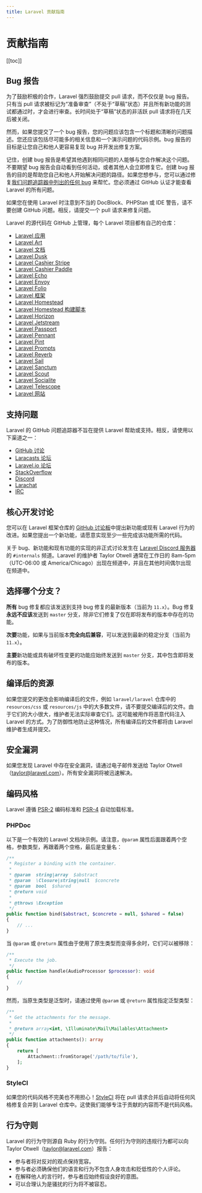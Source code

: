```yaml
---
title: Laravel 贡献指南
---
```


# 贡献指南

[[toc]]

## Bug 报告

为了鼓励积极的合作，Laravel 强烈鼓励提交 pull 请求，而不仅仅是 bug 报告。只有当 pull 请求被标记为“准备审查”（不处于“草稿”状态）并且所有新功能的测试都通过时，才会进行审查。长时间处于“草稿”状态的非活跃 pull 请求将在几天后被关闭。

然而，如果您提交了一个 bug 报告，您的问题应该包含一个标题和清晰的问题描述。您还应该包括尽可能多的相关信息和一个演示问题的代码示例。bug 报告的目标是让您自己和他人更容易复现 bug 并开发出修复方案。

记住，创建 bug 报告是希望其他遇到相同问题的人能够与您合作解决这个问题。不要期望 bug 报告会自动看到任何活动，或者其他人会立即修复它。创建 bug 报告的目的是帮助您自己和他人开始解决问题的路径。如果您想参与，您可以通过修复[我们问题追踪器中列出的任何 bug](https://github.com/issues?q=is%3Aopen+is%3Aissue+label%3Abug+user%3Alaravel) 来帮忙。您必须通过 GitHub 认证才能查看 Laravel 的所有问题。

如果您在使用 Laravel 时注意到不当的 DocBlock、PHPStan 或 IDE 警告，请不要创建 GitHub 问题。相反，请提交一个 pull 请求来修复问题。

Laravel 的源代码在 GitHub 上管理，每个 Laravel 项目都有自己的仓库：

- [Laravel 应用](https://github.com/laravel/laravel)
- [Laravel Art](https://github.com/laravel/art)
- [Laravel 文档](https://github.com/laravel/docs)
- [Laravel Dusk](https://github.com/laravel/dusk)
- [Laravel Cashier Stripe](https://github.com/laravel/cashier)
- [Laravel Cashier Paddle](https://github.com/laravel/cashier-paddle)
- [Laravel Echo](https://github.com/laravel/echo)
- [Laravel Envoy](https://github.com/laravel/envoy)
- [Laravel Folio](https://github.com/laravel/folio)
- [Laravel 框架](https://github.com/laravel/framework)
- [Laravel Homestead](https://github.com/laravel/homestead)
- [Laravel Homestead 构建脚本](https://github.com/laravel/settler)
- [Laravel Horizon](https://github.com/laravel/horizon)
- [Laravel Jetstream](https://github.com/laravel/jetstream)
- [Laravel Passport](https://github.com/laravel/passport)
- [Laravel Pennant](https://github.com/laravel/pennant)
- [Laravel Pint](https://github.com/laravel/pint)
- [Laravel Prompts](https://github.com/laravel/prompts)
- [Laravel Reverb](https://github.com/laravel/reverb)
- [Laravel Sail](https://github.com/laravel/sail)
- [Laravel Sanctum](https://github.com/laravel/sanctum)
- [Laravel Scout](https://github.com/laravel/scout)
- [Laravel Socialite](https://github.com/laravel/socialite)
- [Laravel Telescope](https://github.com/laravel/telescope)
- [Laravel 网站](https://github.com/laravel/laravel.com-next)

## 支持问题

Laravel 的 GitHub 问题追踪器不旨在提供 Laravel 帮助或支持。相反，请使用以下渠道之一：

- [GitHub 讨论](https://github.com/laravel/framework/discussions)
- [Laracasts 论坛](https://laracasts.com/discuss)
- [Laravel.io 论坛](https://laravel.io/forum)
- [StackOverflow](https://stackoverflow.com/questions/tagged/laravel)
- [Discord](https://discord.gg/laravel)
- [Larachat](https://larachat.co)
- [IRC](https://web.libera.chat/?nick=artisan&channels=#laravel)

## 核心开发讨论

您可以在 Laravel 框架仓库的 [GitHub 讨论板](https://github.com/laravel/framework/discussions)中提出新功能或现有 Laravel 行为的改进。如果您提出一个新功能，请愿意实现至少一些完成该功能所需的代码。

关于 bug、新功能和现有功能的实现的非正式讨论发生在 [Laravel Discord 服务器](https://discord.gg/laravel)的 `#internals` 频道。Laravel 的维护者 Taylor Otwell 通常在工作日的 8am-5pm（UTC-06:00 或 America/Chicago）出现在频道中，并且在其他时间偶尔出现在频道中。

## 选择哪个分支？

**所有** bug 修复都应该发送到支持 bug 修复的最新版本（当前为 `11.x`）。Bug 修复**永远不应该**发送到 `master` 分支，除非它们修复了仅在即将发布的版本中存在的功能。

**次要**功能，如果与当前版本**完全向后兼容**，可以发送到最新的稳定分支（当前为 `11.x`）。

**主要**新功能或具有破坏性变更的功能应始终发送到 `master` 分支，其中包含即将发布的版本。

## 编译后的资源

如果您提交的更改会影响编译后的文件，例如 `laravel/laravel` 仓库中的 `resources/css` 或 `resources/js` 中的大多数文件，请不要提交编译后的文件。由于它们的大小很大，维护者无法实际审查它们。这可能被用作将恶意代码注入 Laravel 的方式。为了防御性地防止这种情况，所有编译后的文件都将由 Laravel 维护者生成并提交。

## 安全漏洞

如果您发现 Laravel 中存在安全漏洞，请通过电子邮件发送给 Taylor Otwell（<a href="mailto:taylor@laravel.com">taylor@laravel.com</a>）。所有安全漏洞将被迅速解决。

## 编码风格

Laravel 遵循 [PSR-2](https://github.com/php-fig/fig-standards/blob/master/accepted/PSR-2-coding-style-guide.md) 编码标准和 [PSR-4](https://github.com/php-fig/fig-standards/blob/master/accepted/PSR-4-autoloader.md) 自动加载标准。

### PHPDoc

以下是一个有效的 Laravel 文档块示例。请注意，`@param` 属性后面跟着两个空格，参数类型，再跟着两个空格，最后是变量名：

```php
/**
 * Register a binding with the container.
 *
 * @param  string|array  $abstract
 * @param  \Closure|string|null  $concrete
 * @param  bool  $shared
 * @return void
 *
 * @throws \Exception
 */
public function bind($abstract, $concrete = null, $shared = false)
{
    // ...
}
```

当 `@param` 或 `@return` 属性由于使用了原生类型而变得多余时，它们可以被移除：

```php
/**
 * Execute the job.
 */
public function handle(AudioProcessor $processor): void
{
    //
}
```

然而，当原生类型是泛型时，请通过使用 `@param` 或 `@return` 属性指定泛型类型：

```php
/**
 * Get the attachments for the message.
 *
 * @return array<int, \Illuminate\Mail\Mailables\Attachment>
 */
public function attachments(): array
{
    return [
        Attachment::fromStorage('/path/to/file'),
    ];
}
```

### StyleCI

如果您的代码风格不完美也不用担心！[StyleCI](https://styleci.io/) 将在 pull 请求合并后自动将任何风格修复合并到 Laravel 仓库中。这使我们能够专注于贡献的内容而不是代码风格。

## 行为守则

Laravel 的行为守则源自 Ruby 的行为守则。任何行为守则的违规行为都可以向 Taylor Otwell（taylor@laravel.com）报告：

- 参与者将对反对的观点保持宽容。
- 参与者必须确保他们的语言和行为不包含人身攻击和贬低性的个人评论。
- 在解释他人的言行时，参与者应始终假设良好的意图。
- 可以合理认为是骚扰的行为将不被容忍。
